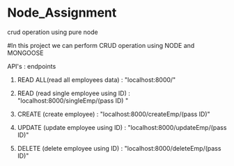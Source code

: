 # Node_Assignment
crud operation using pure node

#In this project we can perform CRUD operation using NODE and MONGOOSE 

API's : endpoints

1) READ ALL(read all employees data) : "localhost:8000/"

2) READ (read single employee  using ID) : "localhost:8000/singleEmp/(pass ID) "

4) CREATE (create employee) : "localhost:8000/createEmp/(pass ID)"

4) UPDATE (update employee using ID) : "localhost:8000/updateEmp/(pass ID)"

5) DELETE (delete employee using ID) : "localhost:8000/deleteEmp/(pass ID)"



